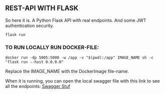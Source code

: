 ## REST-API WITH FLASK

So here it is. A Python Flask API with real endpoints. And some JWT authentication security.

```
flask run
```

### TO RUN LOCALLY RUN DOCKER-FILE:
```
docker run -dp 5005:5000 -w /app -v "$(pwd):/app" IMAGE_NAME sh -c "flask run --host 0.0.0.0"
```


Replace the IMAGE_NAME with the DockerImage file-name.

When it is running, you can open the local swagger file with this link to see all the endpoints:
[Swagger Stuf](localhost:5005/swagger-ui)